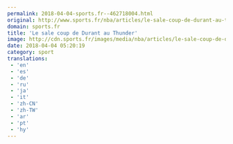 ```yaml
---
permalink: 2018-04-04-sports.fr--462718004.html
original: http://www.sports.fr/nba/articles/le-sale-coup-de-durant-au-thunder-2128700
domain: sports.fr
title: 'Le sale coup de Durant au Thunder'
image: http://cdn.sports.fr/images/media/nba/articles/le-sale-coup-de-durant-au-thunder/durant-vs-thunder/24727913-1-fre-FR/Durant-vs-Thunder.jpg
date: 2018-04-04 05:20:19
category: sport
translations: 
 - 'en'
 - 'es'
 - 'de'
 - 'ru'
 - 'ja'
 - 'it'
 - 'zh-CN'
 - 'zh-TW'
 - 'ar'
 - 'pt'
 - 'hy'
---
```


